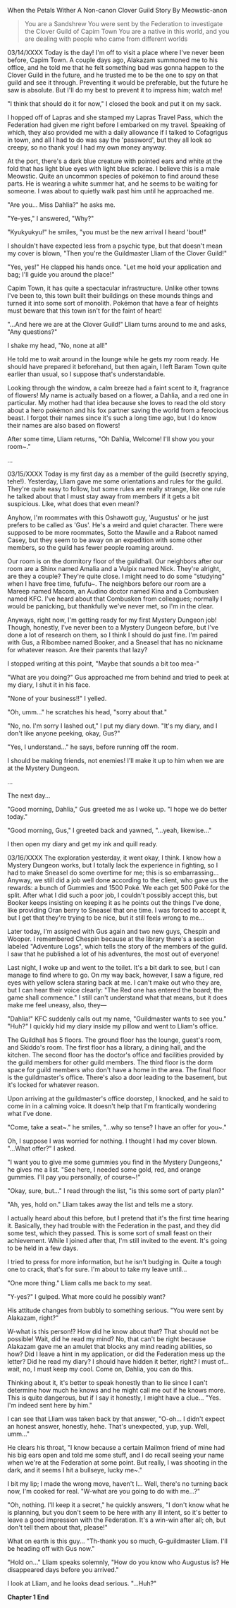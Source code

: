 When the Petals Wither
A Non-canon Clover Guild Story 
By Meowstic-anon

>You are a Sandshrew
>You were sent by the Federation to investigate the Clover Guild of Capim Town
>You are a native in this world, and you are dealing with people who came from different worlds

03/14/XXXX
Today is the day! I'm off to visit a place where I've never been before, Capim Town. A couple days ago, Alakazam summoned me to his office, and he told me that he felt something bad was gonna happen to the Clover Guild in the future, and he trusted me to be the one to spy on that guild and see it through. Preventing it would be preferable, but the future he saw is absolute. But I'll do my best to prevent it to impress him; watch me!

"I think that should do it for now," I closed the book and put it on my sack.

I hopped off of Lapras and she stamped my Lapras Travel Pass, which the Federation had given me right before I embarked on my travel. Speaking of which, they also provided me with a daily allowance if I talked to Cofagrigus in town, and all I had to do was say the 'password', but they all look so creepy, so no thank you! I had my own money anyway. 

At the port, there's a dark blue creature with pointed ears and white at the fold that has light blue eyes with light blue sclerae. I believe this is a male Meowstic. Quite an uncommon species of pokémon to find around these parts. He is wearing a white summer hat, and he seems to be waiting for someone. I was about to quietly walk past him until he approached me.

"Are you... Miss Dahlia?" he asks me. 

"Ye-yes," I answered, "Why?"

"Kyukyukyu!" he smiles, "you must be the new arrival I heard 'bout!"

I shouldn't have expected less from a psychic type, but that doesn't mean my cover is blown, "Then you're the Guildmaster Lliam of the Clover Guild!"

"Yes, yes!" He clapped his hands once. "Let me hold your application and bag; I'll guide you around the place!"

Capim Town, it has quite a spectacular infrastructure. Unlike other towns I've been to, this town built their buildings on these mounds things and turned it into some sort of monolith. Pokémon that have a fear of heights must beware that this town isn't for the faint of heart! 

"...And here we are at the Clover Guild!" Lliam turns around to me and asks, "Any questions?"

I shake my head, "No, none at all!" 

He told me to wait around in the lounge while he gets my room ready. He should have prepared it beforehand, but then again, I left Baram Town quite earlier than usual, so I suppose that's understandable. 

Looking through the window, a calm breeze had a faint scent to it, fragrance of flowers! My name is actually based on a flower, a Dahlia, and a red one in particular. My mother had that idea because she loves to read the old story about a hero pokémon and his fox partner saving the world from a ferocious beast. I forgot their names since it's such a long time ago, but I do know their names are also based on flowers! 

After some time, Lliam returns, "Oh Dahlia, Welcome! I'll show you your room~."

...

03/15/XXXX
Today is my first day as a member of the guild (secretly spying, tehe!). Yesterday, Lliam gave me some orientations and rules for the guild. They're quite easy to follow, but some rules are really strange, like one rule he talked about that I must stay away from members if it gets a bit suspicious. Like, what does that even mean!?

Anyhow, I'm roommates with this Oshawott guy, 'Augustus' or he just prefers to be called as 'Gus'. He's a weird and quiet character. There were supposed to be more roommates, Sotto the Mawile and a Raboot named Casey, but they seem to be away on an expedition with some other members, so the guild has fewer people roaming around. 

Our room is on the dormitory floor of the guildhall. Our  neighbors after our room are a Shinx named Amalia and a Vulpix named Nick. They're alright, are they a couple? They're quite close. I might need to do some "studying" when I have free time, fufufu~. The neighbors before our room are a Mareep named Macom, an Audino doctor named Kina and a Combusken named KFC. I've heard about that Combusken from colleagues; normally I would be panicking, but thankfully we've never met, so I'm in the clear.  

Anyways, right now, I'm getting ready for my first Mystery Dungeon job! Though, honestly, I've never been to a Mystery Dungeon before, but I've done a lot of research on them, so I think I should do just fine. I'm paired with Gus, a Ribombee named Booker, and a Sneasel that has no nickname for whatever reason. Are their parents that lazy?

I stopped writing at this point, "Maybe that sounds a bit too mea-" 

"What are you doing?" Gus approached me from behind and tried to peek at my diary, I shut it in his face.

"None of your business!!" I yelled.

"Oh, umm..." he scratches his head, "sorry about that."

"No, no. I'm sorry I lashed out," I put my diary down. "It's my diary, and I don't like anyone peeking, okay, Gus?"

"Yes, I understand..." he says, before running off the room. 

I should be making friends, not enemies! I'll make it up to him when we are at the Mystery Dungeon. 

...

The next day... 

"Good morning, Dahlia," Gus greeted me as I woke up. "I hope we do better today."

"Good morning, Gus," I greeted back and yawned, "...yeah, likewise..." 

I then open my diary and get my ink and quill ready. 

03/16/XXXX
The exploration yesterday, it went okay, I think. I know how a Mystery Dungeon works, but I totally lack the experience in fighting, so I had to make Sneasel do some overtime for me; this is so embarrassing... Anyway, we still did a job well done according to the client, who gave us the rewards: a bunch of Gummies and 1500 Poké. We each get 500 Poké for the split. After what I did such a poor job, I couldn't possibly accept this, but Booker keeps insisting on keeping it as he points out the things I've done, like providing Oran berry to Sneasel that one time. I was forced to accept it, but I get that they're trying to be nice, but it still feels wrong to me...

Later today, I'm assigned with Gus again and two new guys, Chespin and Wooper. I remembered Chespin because at the library there's a section labeled "Adventure Logs", which tells the story of the members of the guild. I saw that he published a lot of his adventures, the most out of everyone! 

Last night, I woke up and went to the toilet. It's a bit dark to see, but I can manage to find where to go. On my way back, however, I saw a figure, red eyes with yellow sclera staring back at me. I can't make out who they are, but I can hear their voice clearly: "The Red one has entered the board; the game shall commence." I still can't understand what that means, but it does make me feel uneasy, also, they—

"Dahlia!" KFC suddenly calls out my name, "Guildmaster wants to see you."
"Huh?" I quickly hid my diary inside my pillow and went to Lliam's office. 

The Guildhall has 5 floors. The ground floor has the lounge, guest's room, and Skiddo's room. The first floor has a library, a dining hall, and the kitchen. The second floor has the doctor's office and facilities provided by the guild members for other guild members. The third floor is the dorm space for guild members who don't have a home in the area. The final floor is the guildmaster's office. There's also a door leading to the basement, but it's locked for whatever reason.

Upon arriving at the guildmaster's office doorstep, I knocked, and he said to come in in a calming voice. It doesn't help that I'm frantically wondering what I've done. 

"Come, take a seat~." he smiles, "...why so tense? I have an offer for you~."

Oh, I suppose I was worried for nothing. I thought I had my cover blown. "...What offer?" I asked.

"I want you to give me some gummies you find in the Mystery Dungeons," he gives me a list. "See here, I needed some gold, red, and orange gummies. I'll pay you personally, of course~!"

"Okay, sure, but..." I read through the list, "is this some sort of party plan?"

"Ah, yes, hold on." Lliam takes away the list and tells me a story.

I actually heard about this before, but I pretend that it's the first time hearing it. Basically, they had trouble with the Federation in the past, and they did some test, which they passed. This is some sort of small feast on their achievement. While I joined after that, I'm still invited to the event. It's going to be held in a few days. 

I tried to press for more information, but he isn't budging in. Quite a tough one to crack, that's for sure. I'm about to take my leave until...

"One more thing." Lliam calls me back to my seat.

"Y-yes?" I gulped. What more could he possibly want?

His attitude changes from bubbly to something serious. "You were sent by Alakazam, right?"

W-what is this person!? How did he know about that? That should not be possible! Wait, did he read my mind? No, that can't be right because Alakazam gave me an amulet that blocks any mind reading abilities, so how? Did I leave a hint in my application, or did the Federation mess up the letter? Did he read my diary? I should have hidden it better, right? I must of... wait, no, I must keep my cool. Come on, Dahlia, you can do this.

Thinking about it, it's better to speak honestly than to lie since I can't determine how much he knows and he might call me out if he knows more. This is quite dangerous, but if I say it honestly, I might have a clue... "Yes. I'm indeed sent here by him."

I can see that Lliam was taken back by that answer, "O-oh... I didn't expect an honest answer, honestly, hehe. That's unexpected, yup, yup. Well, umm..."

He clears his throat, "I know because a certain Mailmon friend of mine had his big ears open and told me some stuff, and I do recall seeing your name when we're at the Federation at some point. But really, I was shooting in the dark, and it seems I hit a bullseye, lucky me~."

I bit my lip; I made the wrong move, haven't I... Well, there's no turning back now, I'm cooked for real. "W-what are you going to do with me...?"

"Oh, nothing. I'll keep it a secret," he quickly answers, "I don't know what he is planning, but you don't seem to be here with any ill intent, so it's better to leave a good impression with the Federation. It's a win-win after all; oh, but don't tell them about that, please!"

What on earth is this guy... "Th-thank you so much, G-guildmaster Lliam. I'll be heading off with Gus now."

"Hold on..." Lliam speaks solemnly, "How do you know who Augustus is? He disappeared days before you arrived."

I look at Lliam, and he looks dead serious. "...Huh?"

**Chapter 1 End**

